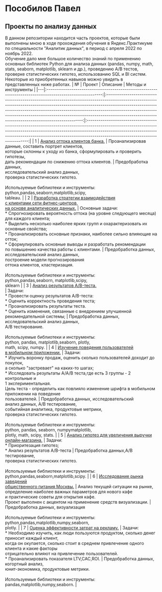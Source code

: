 # Пособилов Павел

## Проекты по анализу данных

  В данном репозитории находится часть проектов, которые были выполнены мною в ходе прохождения обучения в Яндекс.Практикуме по специальности "Аналитик данных",
  в период с апреля 2022 по ноябрь 2022.   
  Обучение дало мне большое количество знаний по применению основных библиотек Python для анализа данных (pandas, numpy, math, stats, seaborn, matplotlib, sklearn и др.), проведению A/B тестов, проверке статистических гипотез, использованию SQL и BI систем. Некоторые из приобретенных навыков можно увидеть в представленных ниже работах. 
| № |                                                    Проект                                                   |                                                                                                                                                                                          Описание                                                                                                                                                                                          |                                                                                                                                    Методы и инструменты                                                                                                                                    |
|---|:-----------------------------------------------------------------------------------------------------------:|:------------------------------------------------------------------------------------------------------------------------------------------------------------------------------------------------------------------------------------------------------------------------------------------------------------------------------------------------------------------------------------------:|:------------------------------------------------------------------------------------------------------------------------------------------------------------------------------------------------------------------------------------------------------------------------------------------:|
| 1 | [Анализ оттока клиентов банка.](https://github.com/PaulPosobilov/Portfolio/tree/main/1.%20Project_Bank_customer_analysis)                                                                               | Проанализировав данные, составить портрет клиентов, <br>которые склонны к уходу из банка, сформулировать и проверить гипотезы,<br>дать рекомендации по снижению оттока клиентов.                                                                                                                                                                                                           | Предобработка данных,<br>исследовательский анализ данных,<br>проверка статистических гипотез.<br><br>Используемые библиотеки и инструменты:<br>python,pandas,seaborn,matplotlib,scipy,<br>tableau.                                                                                         |
| 2 | [Разработка стратегии взаимодействия<br>с клиентами сети фитнес-центров, <br>на основе аналитических данных.](https://github.com/PaulPosobilov/Portfolio/tree/main/2.%20Project_ML_fitness_club) | Основные задачи:<br>* Спрогнозировать вероятность оттока (на уровне следующего месяца) для каждого клиента;<br>* Выделить несколько наиболее ярких групп и охарактеризовать их основные свойства;<br>* Проанализировать основные признаки, наиболее сильно влияющие на отток;<br>* Сформулировать основные выводы и разработать рекомендации <br>по повышению качества работы с клиентами. | Предобработка данных,<br>исследовательский анализ данных,<br>построение модели прогнозирования<br>оттока клиентов, кластеризация.<br><br>Используемые библиотеки и инструменты:<br>python,pandas,seaborn, matplotlib,scipy,<br>sklearn                                                     |
| 3 | [Анализ результатов A/B-теста.](https://github.com/PaulPosobilov/Portfolio/tree/main/3.%20Project_AB_test)<br>                                                                           | Задачи: <br> * Провести оценку результатов A/B-теста:<br>   * Оценить корректность проведения теста;<br>   * Проанализировать результаты теста.<br> * Оценить изменения, связанные с внедрением улучшенной рекомендательной системы;                                                                                                                                                       | Предобработка данных,<br>исследовательский анализ данных,<br>A/B тестирование. <br><br>Используемые библиотеки и инструменты:<br>python, pandas, matplotlib,seaborn, plotly,<br>math, scipy, numpy.                                                                                        |
| 4 | [Изучение поведения пользователей<br>в мобильном приложении.](https://github.com/PaulPosobilov/Portfolio/tree/main/4.%20Project_AAB_test)                                                 | Задачи:<br>* Изучить воронку продаж, оценить сколько пользователей доходит до покупок, <br>а сколько "застревает" на каких-то шагах;<br>* Исследовать результаты A/A/B теста,где есть 3 группы - 2 контрольные и <br>1 экспериментальная. <br>Цель теста - определить как повлияло изменение шрифта в мобильном приложении на поведение<br>пользователей.                                  | Предобработка данных, исследовательский<br>анализ данных, A/B тестирование, <br>событийная аналитика, продуктовые метрики, <br>проверка статистических гипотез.<br> <br>Используемые библиотеки и инструменты:<br>python, pandas, seaborn, numpymatplotlib,<br>plotly, math, scipy, stats. |
| 5 | [Анализ гипотез для увеличения выручки<br>онлайн-магазина.](https://github.com/PaulPosobilov/Portfolio/tree/main/5.%20Project_onlinestore_AB_test)                                                   | Задачи:<br>* Приоритезация гипотез;<br>* Анализ результатов A/B-теста                                                                                                                                                                                                                                                                                                                      | Предобработка данных,A/B тестирование, <br>проверка статистических гипотез.<br><br>Используемые библиотеки и инструменты:<br>python,pandas,seaborn,matplotlib,scipy.                                                                                                                       |
| 6 | [Исследование рынка заведений<br>общественного питания Москвы.](https://github.com/PaulPosobilov/Portfolio/tree/main/6.%20Project_catering_market)                                               | Анализ текущей ситуации на рынке, определение наиболее важных параметров для нового кафе<br>и практические советы для открытия кафе.<br>Проект выполнен с акцентом на применение средств визуализации.                                                                                                                                                                                     | Предобработка данных, визуализация<br><br>Используемые библиотеки и инструменты:<br>python,pandas,matplotlib,numpy,seaborn, <br>plotly.                                                                                                                                                    |
| 7 | [Оценка эффективности затрат на рекламу.](https://github.com/PaulPosobilov/Portfolio/tree/main/7.%20Project_analysis_of_advertising_costs)                                                                     | Задачи:<br>* Необходимо изучить, как люди пользуются продуктом, сколько денег приносит каждый клиент, <br>когда он окупается, сколько стоит в среднем привлечение одного клиента и какие факторы <br>отрицательно влияют на привлечение пользователей.<br>* Проанализировать показателя LTV,CAC,ROI.                                                                                       | Предобработка данных, когортный анализ,<br>юнит-экономика, продуктовые метрики.<br><br>Используемые библиотеки и инструменты:<br>pandas,matplotlib,numpy,seaborn.                                                                                                                          |
